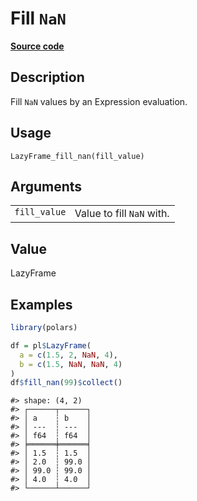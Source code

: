 

# Fill <code>NaN</code>

[**Source code**](https://github.com/pola-rs/r-polars/tree/97c09bc0a6fc3d166744dbddd037b49e8d8fc6c2/R/lazyframe__lazy.R#L985)

## Description

Fill <code>NaN</code> values by an Expression evaluation.

## Usage

<pre><code class='language-R'>LazyFrame_fill_nan(fill_value)
</code></pre>

## Arguments

<table>
<tr>
<td style="white-space: nowrap; font-family: monospace; vertical-align: top">
<code id="LazyFrame_fill_nan_:_fill_value">fill_value</code>
</td>
<td>
Value to fill <code>NaN</code> with.
</td>
</tr>
</table>

## Value

LazyFrame

## Examples

``` r
library(polars)

df = pl$LazyFrame(
  a = c(1.5, 2, NaN, 4),
  b = c(1.5, NaN, NaN, 4)
)
df$fill_nan(99)$collect()
```

    #> shape: (4, 2)
    #> ┌──────┬──────┐
    #> │ a    ┆ b    │
    #> │ ---  ┆ ---  │
    #> │ f64  ┆ f64  │
    #> ╞══════╪══════╡
    #> │ 1.5  ┆ 1.5  │
    #> │ 2.0  ┆ 99.0 │
    #> │ 99.0 ┆ 99.0 │
    #> │ 4.0  ┆ 4.0  │
    #> └──────┴──────┘
